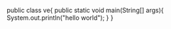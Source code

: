 public class ve{
    public static void main(String[] args){
        System.out.println("hello world");
    }
}
